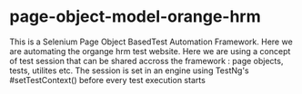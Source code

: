 # page-object-model-orange-hrm

This is a Selenium Page Object BasedTest Automation Framework. Here we are automating the organge hrm test website.
Here we are using a concept of test session that can be shared accross the framework : page objects, tests, utilites etc.
The session is set in an engine using TestNg's #setTestContext() before every test execution starts

